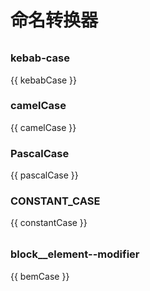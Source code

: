 <script setup>
import { ref, computed } from 'vue';
import {
  Input as AInput,
  Form as AForm,
  FormItem as AFormItem,
  TypographyParagraph as ATypographyParagraph,
} from 'ant-design-vue';

const variable = ref('');

const kebabCase = computed(() => {
  return variable.value.trim().toLowerCase().split(/\s+/).join('-');
});

const camelCase = computed(() => {
  return variable.value
    .toLowerCase()
    .split(/\s+/)
    .map((word, index) => {
      if (index > 0 && word) {
        return word[0].toUpperCase() + word.slice(1);
      }

      return word;
    })
    .join('');
});

const pascalCase = computed(() => {
  return variable.value
    .toLowerCase()
    .split(/\s+/)
    .map((word) => {
      if (word) {
        return word[0].toUpperCase() + word.slice(1);
      }

      return word;
    })
    .join('');
});

const constantCase = computed(() => {
  return kebabCase.value.toUpperCase().replace('-', '_');
});

const block = ref('');
const element = ref('');
const modifier = ref('');

const blockFormat = computed(() => {
  return block.value.trim().toLowerCase().split(/\s+/).join('-');
});

const elementFormat = computed(() => {
  if (element.value) {
    return `__${element.value.trim().toLowerCase().split(/\s+/).join('-')}`;
  }

  return '';
});

const modifierFormat = computed(() => {
  if (modifier.value) {
    return `--${modifier.value.trim().toLowerCase().split(/\s+/).join('-')}`;
  }

  return '';
});

const bemCase = computed(() => {
  if (modifier.value === '') {
    return blockFormat.value + elementFormat.value;
  }

  return blockFormat.value + elementFormat.value + modifierFormat.value;
});
</script>

# 命名转换器

<div style="margin-top: 32px">
  <AInput v-model:value="variable" allow-clear />
</div>

### kebab-case <Badge type="info" text="短横线" />

<ATypographyParagraph copyable>{{ kebabCase }}</ATypographyParagraph>

### camelCase <Badge type="info" text="小驼峰" />

<ATypographyParagraph copyable>{{ camelCase }}</ATypographyParagraph>

### PascalCase <Badge type="info" text="大驼峰" />

<ATypographyParagraph copyable>{{ pascalCase }}</ATypographyParagraph>

### CONSTANT_CASE <Badge type="info" text="常量" />

<ATypographyParagraph copyable>{{ constantCase }}</ATypographyParagraph>

<div style="margin-top: 32px">
  <AForm
    :label-col="{ span: 2 }"
    :wrapper-col="{ span: 22 }"
  >
    <AFormItem
      label="块"
      colon
    >
      <AInput v-model:value="block" allow-clear />
    </AFormItem>
    <AFormItem
      label="元素"
      colon
    >
      <AInput v-model:value="element" allow-clear />
    </AFormItem>
    <AFormItem
      label="修饰语"
      colon
    >
      <AInput v-model:value="modifier" allow-clear />
    </AFormItem>
  </AForm>
</div>

### block\_\_element--modifier <Badge type="info" text="BEM" />

<ATypographyParagraph copyable>{{ bemCase }}</ATypographyParagraph>
